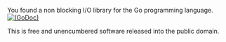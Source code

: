 You found a non blocking I/O library for the Go programming language. [![(GoDoc)](https://godoc.org/github.com/pascaldekloe/nbio?status.svg)](https://godoc.org/github.com/pascaldekloe/nbio)

This is free and unencumbered software released into the public domain.
